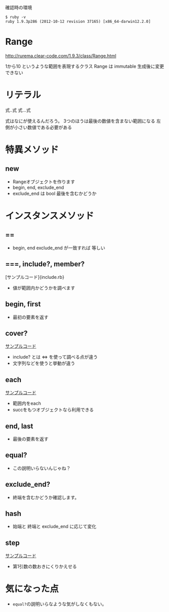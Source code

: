 確認時の環境

```
$ ruby -v
ruby 1.9.3p286 (2012-10-12 revision 37165) [x86_64-darwin12.2.0]
```

# Range

http://rurema.clear-code.com/1.9.3/class/Range.html


1から10 というような範囲を表現するクラス
Range は immutable 生成後に変更できない

# リテラル

式..式
式...式

式はなにが使えるんだろう。
3つのほうは最後の数値を含まない範囲になる
左側が小さい数値である必要がある

# 特異メソッド

## new

* Rangeオブジェクトを作ります
* begin, end, exclude_end
* exclude_end は bool 最後を含むかどうか

# インスタンスメソッド

## ==

* begin, end exclude_end が一致すれば 等しい

## ===, include?, member?

[サンプルコード]{include.rb}

* 値が範囲内かどうかを調べます

## begin, first

* 最初の要素を返す

## cover?

[サンプルコード](cover.rb)

* include? とは <=> を使って調べる点が違う
* 文字列などを使うと挙動が違う


## each

[サンプルコード](each.rb)

* 範囲内をeach
* succをもつオブジェクトなら利用できる

## end, last

* 最後の要素を返す

## equal?

* この説明いらないんじゃね？

## exclude_end?

* 終端を含むかどうか確認します。

## hash

* 始端と 終端と exclude_end に応じて変化

## step

[サンプルコード](step.rb)

* 第1引数の数おきにくりかえせる


# 気になった点

* `equal?`の説明いらなような気がしなくもない。

